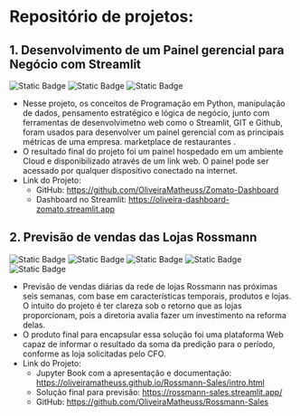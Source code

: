 # Repositório de projetos:

## 1. Desenvolvimento de um Painel gerencial para Negócio com Streamlit

![Static Badge](https://img.shields.io/badge/Python-3.10-yellow?logo=python&logoColor=yellow&labelColor=blue)
  ![Static Badge](https://img.shields.io/badge/Git-orange?logo=git&logoColor=orange&labelColor=black)
![Static Badge](https://img.shields.io/badge/Streamlit-1.15.2-red?logo=streamlit&logoColor=red&labelColor=black)
* Nesse projeto, os conceitos de Programação em Python, manipulação de dados, pensamento estratégico e lógica de negócio, junto com ferramentas de desenvolvimetno web como o Streamlit, GIT e Github, foram usados para desenvolver um painel gerencial com as principais métricas de uma empresa. marketplace de restaurantes .
* O resultado final do projeto foi um painel hospedado em um ambiente Cloud e disponibilizado através de um link web. O painel pode ser acessado por qualquer dispositivo conectado na internet.
* Link do Projeto: 
    * GitHub: https://github.com/OliveiraMatheuss/Zomato-Dashboard
    * Dashboard no Streamlit: https://oliveira-dashboard-zomato.streamlit.app


## 2. Previsão de vendas das Lojas Rossmann
![Static Badge](https://img.shields.io/badge/Python-3.10-yellow?logo=python&logoColor=yellow&labelColor=blue)
  ![Static Badge](https://img.shields.io/badge/Git-orange?logo=git&logoColor=orange&labelColor=black)
![Static Badge](https://img.shields.io/badge/Streamlit-1.15.2-red?logo=streamlit&logoColor=red&labelColor=black)
![Static Badge](https://img.shields.io/badge/Render-green?logo=render&logoColor=green&labelColor=black)
![Static Badge](https://img.shields.io/badge/scikit_learn-1.2.2-blue?logo=scikit-learn&logoColor=blue&labelColor=orange)

* Previsão de vendas diárias da rede de lojas Rossmann nas próximas seis semanas, com base em características temporais, produtos e lojas. O intuito do projeto é ter clareza sob o retorno que as lojas proporcionam, pois a diretoria avalia fazer um investimento na reforma delas.
* O produto final para encapsular essa solução foi uma plataforma Web capaz de informar o resultado da soma da predição para o período, conforme as loja solicitadas pelo CFO.
* Link do Projeto:
  *  Jupyter Book com a apresentação e documentação: https://oliveiramatheuss.github.io/Rossmann-Sales/intro.html
  *  Solução final para previsão: https://rossmann-sales.streamlit.app/
  *  GitHub: https://github.com/OliveiraMatheuss/Rossmann-Sales

